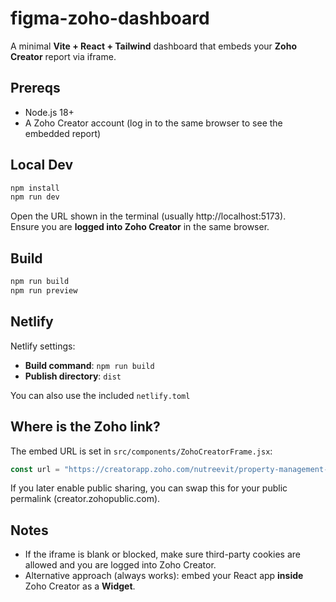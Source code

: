 # figma-zoho-dashboard

A minimal **Vite + React + Tailwind** dashboard that embeds your **Zoho Creator** report via iframe.

## Prereqs

- Node.js 18+
- A Zoho Creator account (log in to the same browser to see the embedded report)

## Local Dev

```bash
npm install
npm run dev
```

Open the URL shown in the terminal (usually http://localhost:5173).  
Ensure you are **logged into Zoho Creator** in the same browser.

## Build

```bash
npm run build
npm run preview
```

## Netlify

Netlify settings:
- **Build command**: `npm run build`
- **Publish directory**: `dist`

You can also use the included `netlify.toml`

## Where is the Zoho link?

The embed URL is set in `src/components/ZohoCreatorFrame.jsx`:

```js
const url = "https://creatorapp.zoho.com/nutreevit/property-management-system#Report:Draw_Schedule_Report1";
```

If you later enable public sharing, you can swap this for your public permalink (creator.zohopublic.com).

## Notes

- If the iframe is blank or blocked, make sure third-party cookies are allowed and you are logged into Zoho Creator.
- Alternative approach (always works): embed your React app **inside** Zoho Creator as a **Widget**.
